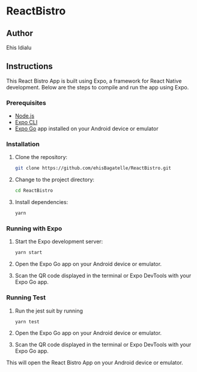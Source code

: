 # ReactBistro

## Author

Ehis Idialu

## Instructions

This React Bistro App is built using Expo, a framework for React Native development. Below are the steps to compile and run the app using Expo.

### Prerequisites

- [Node.js](https://nodejs.org/)
- [Expo CLI](https://docs.expo.dev/get-started/installation/)
- [Expo Go](https://expo.dev/client) app installed on your Android device or emulator

### Installation

1. Clone the repository:

    ```bash
    git clone https://github.com/ehisBagatelle/ReactBistro.git
    ```

2. Change to the project directory:

    ```bash
    cd ReactBistro
    ```

3. Install dependencies:

    ```bash
    yarn 
    ```

### Running with Expo

1. Start the Expo development server:

    ```bash
    yarn start
    ```

2. Open the Expo Go app on your Android device or emulator.

3. Scan the QR code displayed in the terminal or Expo DevTools with your Expo Go app.

### Running Test

1. Run the jest suit by running

    ```bash
    yarn test
    ```

2. Open the Expo Go app on your Android device or emulator.

3. Scan the QR code displayed in the terminal or Expo DevTools with your Expo Go app.

This will open the React Bistro App on your Android device or emulator.

